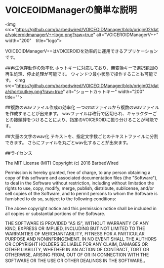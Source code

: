 # VOICEOIDManagerの簡単な説明

<img src="https://github.com/barbedwired/VOICEOIDManager/blob/origin02/data/voiceroidmanagerV++logo.png?raw=true" alt="VOICEROIDManagerV++" width="200"　title="logo">

VOICEOIDManagerV++はVOICEROIDを効率的に運用できるアプリケーションです。

##再生保存動作の効率化
ホットキーに対応しており、無変換キーで選択範囲の再生処理、停止処理が可能です。
ウィンドウ最小状態で操作することも可能です。
<img src="https://github.com/barbedwired/VOICEOIDManager/blob/origin02/data/shortcutkey.png?raw=true" alt="ショートカットキー" width="200"　title="">

##複数のwavファイル作成の効率化
一つのtxtファイルから複数のwavファイルを作成することが出来ます。
wavファイルは改行で区切られ、キャラクターごとの接頭辞をつけることにより、指定のVOICEROIDに振り分けることが可能です。

##大量の文字のwav化
テキストを、指定文字数ごとのテキストファイルに分割できます。
さらにファイルを丸ごとwav化することが出来ます。





##ライセンス

The MIT License (MIT)
Copyright (c) 2016 BarbedWired

Permission is hereby granted, free of charge, to any person obtaining a copy of this software and associated documentation files (the "Software"), to deal in the Software without restriction, including without limitation the rights to use, copy, modify, merge, publish, distribute, sublicense, and/or sell copies of the Software, and to permit persons to whom the Software is furnished to do so, subject to the following conditions:

The above copyright notice and this permission notice shall be included in all copies or substantial portions of the Software.

THE SOFTWARE IS PROVIDED "AS IS", WITHOUT WARRANTY OF ANY KIND, EXPRESS OR IMPLIED, INCLUDING BUT NOT LIMITED TO THE WARRANTIES OF MERCHANTABILITY, FITNESS FOR A PARTICULAR PURPOSE AND NONINFRINGEMENT. IN NO EVENT SHALL THE AUTHORS OR COPYRIGHT HOLDERS BE LIABLE FOR ANY CLAIM, DAMAGES OR OTHER LIABILITY, WHETHER IN AN ACTION OF CONTRACT, TORT OR OTHERWISE, ARISING FROM, OUT OF OR IN CONNECTION WITH THE SOFTWARE OR THE USE OR OTHER DEALINGS IN THE SOFTWARE.。
